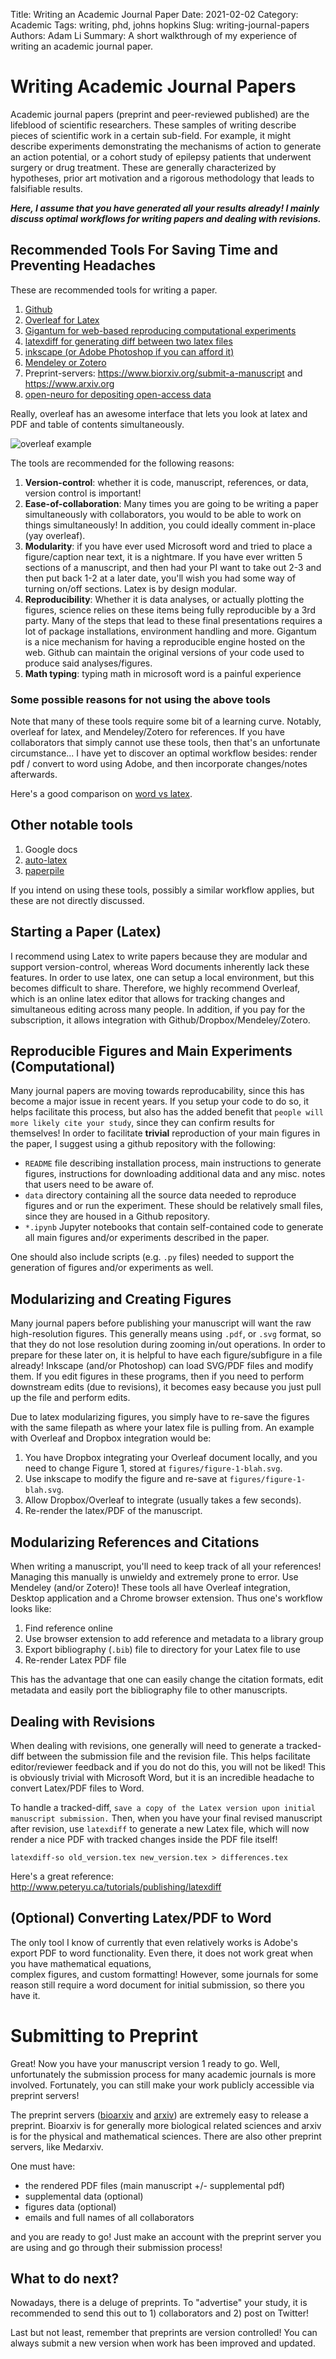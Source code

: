 Title: Writing an Academic Journal Paper 
Date: 2021-02-02 
Category: Academic 
Tags: writing, phd, johns hopkins 
Slug: writing-journal-papers 
Authors: Adam Li 
Summary: A short walkthrough of my experience of writing an academic journal paper.

Writing Academic Journal Papers
===============================

Academic journal papers (preprint and peer-reviewed published) are the lifeblood of scientific researchers. These
samples of writing describe pieces of scientific work in a certain sub-field. For example, it might describe experiments
demonstrating the mechanisms of action to generate an action potential, or a cohort study of epilepsy patients that
underwent surgery or drug treatment. These are generally characterized by hypotheses, prior art motivation and a
rigorous methodology that leads to falsifiable results.

***Here, I assume that you have generated all your results already! I mainly discuss optimal workflows for writing papers
and dealing with revisions.***

Recommended Tools For Saving Time and Preventing Headaches
----------------------------------------------------------

These are recommended tools for writing a paper.

1. [Github](http://github.com/)
2. [Overleaf for Latex](http://overleaf.com/)
3. [Gigantum for web-based reproducing computational experiments](https://gigantum.com/)
4. [latexdiff for generating diff between two latex files](https://ctan.org/pkg/latexdiff?lang=en)
5. [inkscape (or Adobe Photoshop if you can afford it)](https://inkscape.org/)
6. [Mendeley or Zotero](https://www.mendeley.com/download-desktop-new/)
7. Preprint-servers: https://www.biorxiv.org/submit-a-manuscript and https://www.arxiv.org
8. [open-neuro for depositing open-access data](https://openneuro.org/)

Really, overleaf has an awesome interface that lets you look at latex and PDF and table of contents 
simultaneously.

![overleaf example](../../images/blog/overleaf_example.png)

The tools are recommended for the following reasons:

1. **Version-control**: whether it is code, manuscript, references, or data, version control is important!
2. **Ease-of-collaboration**: Many times you are going to be writing a paper simultaneously with collaborators, you would 
   to be able to work on things simultaneously! In addition, you could ideally comment in-place (yay overleaf).
3. **Modularity**: if you have ever used Microsoft word and tried to place a figure/caption near text, it is a nightmare. 
   If you have ever written 5 sections of a manuscript, and then had your PI want to take out 2-3 and then put back 1-2 
   at a later date, you'll wish you had some way of turning on/off sections. Latex is by design modular.
4. **Reproducibility**: Whether it is data analyses, or actually plotting the figures, science relies on these items being 
   fully reproducible by a 3rd party. Many of the steps that lead to these final presentations requires a lot of 
   package installations, environment handling and more. Gigantum is a nice mechanism for having a reproducible engine 
   hosted on the web. Github can maintain the original versions of your code used to produce said analyses/figures.
5. **Math typing**: typing math in microsoft word is a painful experience


### Some possible reasons for not using the above tools

Note that many of these tools require some bit of a learning curve. Notably, overleaf for latex, and Mendeley/Zotero 
for references. If you have collaborators that simply cannot use these tools, then that's an unfortunate 
circumstance... I have yet to discover an optimal workflow besides: render pdf / convert to word using Adobe, and 
then incorporate changes/notes afterwards.

Here's a good comparison on [word vs latex](https://openwetware.org/wiki/Word_vs._LaTeX#:~:text=Comparison%20of%20Word%20and%20Latex&text=The%20strength%20of%20Word%20is,layout%20in%20a%20separate%20step.).

Other notable tools
-------------------

1. Google docs
2. [auto-latex](https://workspace.google.com/marketplace/app/autolatex_equations/850293439076?pann=cwsdp&hl=en-US)
3. [paperpile](https://paperpile.com/)

If you intend on using these tools, possibly a similar workflow applies, but these are not directly discussed.

Starting a Paper (Latex)
------------------------

I recommend using Latex to write papers because they are modular and support version-control, whereas Word documents
inherently lack these features. In order to use latex, one can setup a local environment, but this becomes difficult 
to share. Therefore, we highly recommend Overleaf, which is an online latex editor that allows for 
tracking changes and simultaneous editing across many people. In addition, if you pay for the subscription, it 
allows integration with Github/Dropbox/Mendeley/Zotero.

Reproducible Figures and Main Experiments (Computational)
---------------------------------------------------------

Many journal papers are moving towards reproducability, since this has become a major 
issue in recent years. If you setup your code to do so, it helps facilitate this process, 
but also has the added benefit that ``people will more likely cite your study``, since they 
can confirm results for themselves! In order to facilitate **trivial** reproduction of your 
main figures in the paper, I suggest using a github repository with the following:

- ``README`` file describing installation process, main instructions to generate figures, instructions for downloading
  additional data and any misc. notes that users need to be aware of.
- ``data`` directory containing all the source data needed to reproduce figures and or run the experiment. These should
  be relatively small files, since they are housed in a Github repository.
- ``*.ipynb`` Jupyter notebooks that contain self-contained code to generate all main 
  figures and/or experiments described in the paper.

One should also include scripts (e.g. ``.py`` files) needed to support the generation 
of figures and/or experiments as well. 

Modularizing and Creating Figures
---------------------------------

Many journal papers before publishing your manuscript will want the raw high-resolution figures. 
This generally means using ``.pdf``, or ``.svg`` format, so that they do not lose resolution during
zooming in/out operations. In order to prepare for these later on, it is helpful to have each 
figure/subfigure in a file already! Inkscape (and/or Photoshop) can load SVG/PDF files and 
modify them. If you edit figures in these programs, then if you need to perform downstream 
edits (due to revisions), it becomes easy because you just pull up the file and perform edits.

Due to latex modularizing figures, you simply have to re-save the figures with the same filepath
as where your latex file is pulling from. An example with Overleaf and Dropbox integration would be:

1. You have Dropbox integrating your Overleaf document locally, and you need to change Figure 1, 
   stored at `figures/figure-1-blah.svg`.
2. Use inkscape to modify the figure and re-save at `figures/figure-1-blah.svg`.
3. Allow Dropbox/Overleaf to integrate (usually takes a few seconds).
4. Re-render the latex/PDF of the manuscript.

Modularizing References and Citations
-------------------------------------

When writing a manuscript, you'll need to keep track of all your references! Managing this manually 
is unwieldy and extremely prone to error. Use Mendeley (and/or Zotero)! These tools all have 
Overleaf integration, Desktop application and a Chrome browser extension. Thus one's workflow looks like:

1. Find reference online
2. Use browser extension to add reference and metadata to a library group
3. Export bibliography (``.bib``) file to directory for your Latex file to use
4. Re-render Latex PDF file

This has the advantage that one can easily change the citation formats, edit metadata and easily 
port the bibliography file to other manuscripts. 

Dealing with Revisions
----------------------

When dealing with revisions, one generally will need to generate a tracked-diff between the 
submission file and the revision file. This helps facilitate editor/reviewer feedback and 
if you do not do this, you will not be liked! This is obviously trivial with Microsoft Word, 
but it is an incredible headache to convert Latex/PDF files to Word. 

To handle a tracked-diff, ``save a copy of the Latex version upon initial manuscript submission.``
Then, when you have your final revised manuscript after revision, use ``latexdiff`` to generate 
a new Latex file, which will now render a nice PDF with tracked changes inside the PDF file itself!

    latexdiff-so old_version.tex new_version.tex > differences.tex

Here's a great reference: http://www.peteryu.ca/tutorials/publishing/latexdiff

(Optional) Converting Latex/PDF to Word
---------------------------------------

The only tool I know of currently that even relatively works is Adobe's export PDF to word 
functionality. Even there, it does not work great when you have mathematical equations,  
complex figures, and custom formatting! However, some journals for some reason still require
a word document for initial submission, so there you have it.

Submitting to Preprint
======================

Great! Now you have your manuscript version 1 ready to go. Well, unfortunately the submission process for many 
academic journals is more involved. Fortunately, you can still make your work publicly accessible via preprint 
servers! 

The preprint servers ([bioarxiv](https://submit.biorxiv.org/) and [arxiv](https://arxiv.org/user/)) are extremely 
easy to release a preprint. Bioarxiv is for generally more biological related sciences and arxiv is for the 
physical and mathematical sciences. There are also other preprint servers, like Medarxiv.

One must have:

- the rendered PDF files (main manuscript +/- supplemental pdf)
- supplemental data (optional)
- figures data (optional)
- emails and full names of all collaborators

and you are ready to go! Just make an account with the preprint server you are using and go through 
their submission process!

What to do next?
----------------

Nowadays, there is a deluge of preprints. To "advertise" your study, it is 
recommended to send this out to 1) collaborators and 2) post on Twitter!

Last but not least, remember that preprints are version controlled! You 
can always submit a new version when work has been improved and updated.